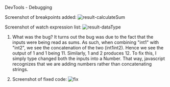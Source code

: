 DevTools - Debugging

Screenshot of breakpoints added:
![result-calculateSum](https://user-images.githubusercontent.com/96973587/235415045-a362a658-f144-4a6c-8028-ea8009bd638d.jpg)

Screenshot of watch expression list:
![result-dataType](https://user-images.githubusercontent.com/96973587/235415497-f2c71e53-2b55-4f96-ab88-37ea3119d804.jpg)

1. What was the bug?
It turns out the bug was due to the fact that the inputs were being read as sums. As such, when combining "int1" with "int2", we see the concatenation of the two (int1int2). Hence we see the output of 1 and 1 being 11. Similarly, 1 and 2 produces 12. To fix this, I simply type changed both the inputs into a Number. That way, javascript recognizes that we are adding numbers rather than concatenating strings.

2. Screenshot of fixed code:
![fix](https://user-images.githubusercontent.com/96973587/235415750-4c6e9fe9-8f64-4e32-b116-35796118ff06.jpg)

